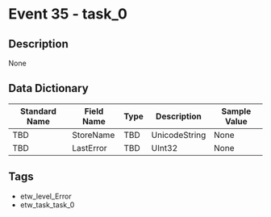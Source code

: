# Event 35 - task_0

## Description
None

## Data Dictionary
|Standard Name|Field Name|Type|Description|Sample Value|
|---|---|---|---|---|
|TBD|StoreName|TBD|UnicodeString|None|None|
|TBD|LastError|TBD|UInt32|None|None|

## Tags
* etw_level_Error
* etw_task_task_0